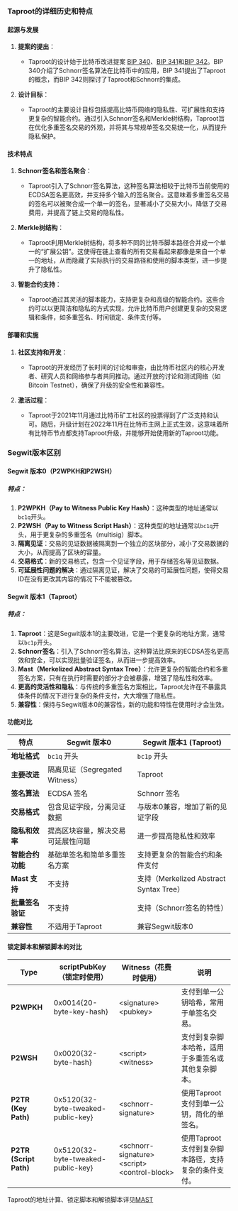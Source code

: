 ### Taproot的详细历史和特点

#### 起源与发展

1. **提案的提出**：
   - Taproot的设计始于比特币改进提案 [BIP 340](https://github.com/bitcoin/bips/blob/master/bip-0340.mediawiki)、[BIP 341](https://github.com/bitcoin/bips/blob/master/bip-0341.mediawiki)和[BIP 342](https://github.com/bitcoin/bips/blob/master/bip-0342.mediawiki)。BIP 340介绍了Schnorr签名算法在比特币中的应用，BIP 341提出了Taproot的概念，而BIP 342则探讨了Taproot和Schnorr的集成。

2. **设计目标**：
   - Taproot的主要设计目标包括提高比特币网络的隐私性、可扩展性和支持更复杂的智能合约。通过引入Schnorr签名和Merkle树结构，Taproot旨在优化多重签名交易的外观，并将其与常规单签名交易统一化，从而提升隐私保护。

#### 技术特点

1. **Schnorr签名和签名聚合**：
   - Taproot引入了Schnorr签名算法，这种签名算法相较于比特币当前使用的ECDSA签名更高效，并支持多个输入的签名聚合。这意味着多重签名交易的签名可以被聚合成一个单一的签名，显著减小了交易大小，降低了交易费用，并提高了链上交易的隐私性。

2. **Merkle树结构**：
   - Taproot利用Merkle树结构，将多种不同的比特币脚本路径合并成一个单一的“扩展公钥”。这使得在链上查看的所有交易看起来都像是来自一个单一的地址，从而隐藏了实际执行的交易路径和使用的脚本类型，进一步提升了隐私性。

3. **智能合约支持**：
   - Taproot通过其灵活的脚本能力，支持更复杂和高级的智能合约。这些合约可以以更简洁和隐私的方式实现，允许比特币用户创建更复杂的交易逻辑和条件，如多重签名、时间锁定、条件支付等。

#### 部署和实施

1. **社区支持和开发**：
   - Taproot的开发经历了长时间的讨论和审查，由比特币社区内的核心开发者、研究人员和网络参与者共同推动。通过开放的讨论和测试网络（如Bitcoin Testnet），确保了升级的安全性和兼容性。

2. **激活过程**：
   - Taproot于2021年11月通过比特币矿工社区的投票得到了广泛支持和认可。随后，升级计划在2022年11月在比特币主网上正式生效，这意味着所有比特币节点都支持Taproot升级，并能够开始使用新的Taproot功能。

### Segwit版本区别

#### Segwit 版本0（P2WPKH和P2WSH）

##### 特点：
1. **P2WPKH（Pay to Witness Public Key Hash）**：这种类型的地址通常以`bc1q`开头。
2. **P2WSH（Pay to Witness Script Hash）**：这种类型的地址通常以`bc1q`开头，用于更复杂的多重签名（multisig）脚本。
3. **隔离见证**：交易的见证数据被隔离到一个独立的区块部分，减小了交易数据的大小，从而提高了区块的容量。
4. **交易格式**：新的交易格式，包含一个见证字段，用于存储签名等见证数据。
5. **可延展性问题的解决**：通过隔离见证，解决了交易的可延展性问题，使得交易ID在没有更改其内容的情况下不能被篡改。

#### Segwit 版本1（Taproot）

##### 特点：
1. **Taproot**：这是Segwit版本1的主要改进，它是一个更复杂的地址方案，通常以`bc1p`开头。
2. **Schnorr签名**：引入了Schnorr签名算法，这种算法比原来的ECDSA签名更高效和安全，可以实现批量验证签名，从而进一步提高效率。
3. **Mast（Merkelized Abstract Syntax Tree）**：允许更复杂的智能合约和多重签名方案，只有在执行时需要的部分才会被暴露，增强了隐私性和效率。
4. **更高的灵活性和隐私**：与传统的多重签名方案相比，Taproot允许在不暴露具体条件的情况下进行复杂的条件支付，大大增强了隐私性。
5. **兼容性**：保持与Segwit版本0的兼容性，新的功能和特性在使用时才会生效。

#### 功能对比

| 特点                           | Segwit 版本0                       | Segwit 版本1 (Taproot)          |
|-------------------------------|------------------------------------|---------------------------------|
| **地址格式**                   | `bc1q` 开头                        | `bc1p` 开头                     |
| **主要改进**                   | 隔离见证（Segregated Witness）      | Taproot                         |
| **签名算法**                   | ECDSA 签名                         | Schnorr 签名                    |
| **交易格式**                   | 包含见证字段，分离见证数据          | 与版本0兼容，增加了新的见证字段 |
| **隐私和效率**                 | 提高区块容量，解决交易可延展性问题   | 进一步提高隐私性和效率          |
| **智能合约功能**               | 基础单签名和简单多重签名方案        | 支持更复杂的智能合约和条件支付   |
| **Mast 支持**                  | 不支持                              | 支持（Merkelized Abstract Syntax Tree） |
| **批量签名验证**               | 不支持                              | 支持（Schnorr签名的特性）        |
| **兼容性**                     | 不适用于Taproot                    | 兼容Segwit版本0                 |

#### 锁定脚本和解锁脚本的对比
| Type                    | scriptPubKey（锁定时使用）                     | Witness（花费时使用）                         | 说明                                      |
|-------------------------|------------------------------------------------|----------------------------------------------|-----------------------------------------|
| **P2WPKH**              | 0x0014{20-byte-key-hash}                       | \<signature\> \<pubkey\>                    | 支付到单一公钥哈希，常用于单签名交易。       |
| **P2WSH**               | 0x0020{32-byte-hash}                           | \<script\> \<witness\>                      | 支付到复杂脚本哈希，适用于多重签名或其他复杂脚本。|
| **P2TR (Key Path)**     | 0x5120{32-byte-tweaked-public-key}             | \<schnorr-signature\>                       | 使用Taproot支付到单一公钥，简化的单签名。       |
| **P2TR (Script Path)**  | 0x5120{32-byte-tweaked-public-key}             | \<schnorr-signature\> \<script\> \<control-block\> | 使用Taproot支付到复杂脚本路径，支持复杂的条件支付。|

Taproot的地址计算、锁定脚本和解锁脚本详见[MAST](./MAST.md)